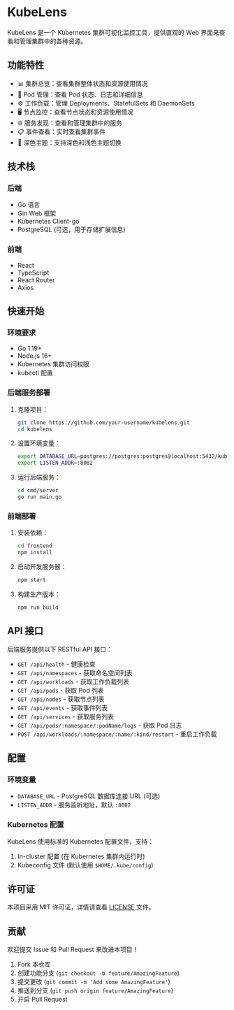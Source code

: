 # KubeLens

KubeLens 是一个 Kubernetes 集群可视化监控工具，提供直观的 Web 界面来查看和管理集群中的各种资源。

## 功能特性

- 📊 集群总览：查看集群整体状态和资源使用情况
- 🚀 Pod 管理：查看 Pod 状态、日志和详细信息
- ⚙️ 工作负载：管理 Deployments、StatefulSets 和 DaemonSets
- 🖥️ 节点监控：查看节点状态和资源使用情况
- 🌐 服务发现：查看和管理集群中的服务
- 📋 事件查看：实时查看集群事件
- 🌙 深色主题：支持深色和浅色主题切换

## 技术栈

### 后端
- Go 语言
- Gin Web 框架
- Kubernetes Client-go
- PostgreSQL (可选，用于存储扩展信息)

### 前端
- React
- TypeScript
- React Router
- Axios

## 快速开始

### 环境要求

- Go 1.19+
- Node.js 16+
- Kubernetes 集群访问权限
- kubectl 配置

### 后端服务部署

1. 克隆项目：
   ```bash
   git clone https://github.com/your-username/kubelens.git
   cd kubelens
   ```

2. 设置环境变量：
   ```bash
   export DATABASE_URL=postgres://postgres:postgres@localhost:5432/kubelens?sslmode=disable
   export LISTEN_ADDR=:8082
   ```

3. 运行后端服务：
   ```bash
   cd cmd/server
   go run main.go
   ```

### 前端部署

1. 安装依赖：
   ```bash
   cd frontend
   npm install
   ```

2. 启动开发服务器：
   ```bash
   npm start
   ```

3. 构建生产版本：
   ```bash
   npm run build
   ```

## API 接口

后端服务提供以下 RESTful API 接口：

- `GET /api/health` - 健康检查
- `GET /api/namespaces` - 获取命名空间列表
- `GET /api/workloads` - 获取工作负载列表
- `GET /api/pods` - 获取 Pod 列表
- `GET /api/nodes` - 获取节点列表
- `GET /api/events` - 获取事件列表
- `GET /api/services` - 获取服务列表
- `GET /api/pods/:namespace/:podName/logs` - 获取 Pod 日志
- `POST /api/workloads/:namespace/:name/:kind/restart` - 重启工作负载

## 配置

### 环境变量

- `DATABASE_URL` - PostgreSQL 数据库连接 URL (可选)
- `LISTEN_ADDR` - 服务监听地址，默认 `:8082`

### Kubernetes 配置

KubeLens 使用标准的 Kubernetes 配置文件，支持：

1. In-cluster 配置 (在 Kubernetes 集群内运行时)
2. Kubeconfig 文件 (默认使用 `$HOME/.kube/config`)

## 许可证

本项目采用 MIT 许可证，详情请查看 [LICENSE](LICENSE) 文件。

## 贡献

欢迎提交 Issue 和 Pull Request 来改进本项目！

1. Fork 本仓库
2. 创建功能分支 (`git checkout -b feature/AmazingFeature`)
3. 提交更改 (`git commit -m 'Add some AmazingFeature'`)
4. 推送到分支 (`git push origin feature/AmazingFeature`)
5. 开启 Pull Request